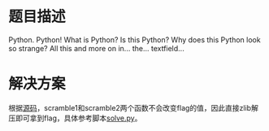 # 题目描述

Python. Python! What is Python? Is this Python? Why does this Python look so strange? All this and more on in... the... textfield...

# 解决方案

根据[源码](file/python1.py)，scramble1和scramble2两个函数不会改变flag的值，因此直接zlib解压即可拿到flag，具体参考脚本[solve.py](solution/solve.py)。